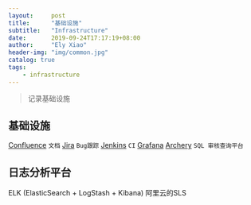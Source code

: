 ```yaml
---
layout:     post
title:      "基础设施"
subtitle:   "Infrastructure"
date:       2019-09-24T17:17:19+08:00
author:     "Ely Xiao"
header-img: "img/common.jpg"
catalog: true
tags:
    - infrastructure
---
```

> 记录基础设施

## 基础设施
[Confluence]() `文档`
[Jira]() `Bug跟踪`
[Jenkins]() `CI`
[Grafana]()
[Archery](https://github.com/hhyo/Archery) `SQL 审核查询平台`

## 日志分析平台
ELK (ElasticSearch + LogStash + Kibana)
阿里云的SLS